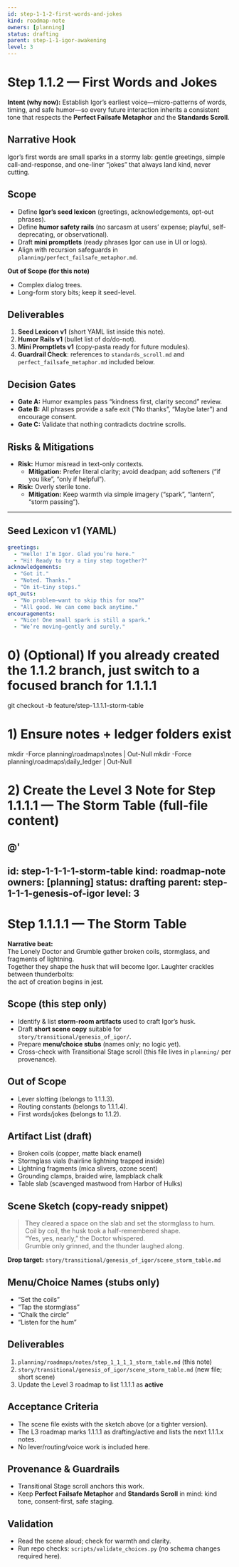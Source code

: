 ```yaml
---
id: step-1-1-2-first-words-and-jokes
kind: roadmap-note
owners: [planning]
status: drafting
parent: step-1-1-igor-awakening
level: 3
---
```


# Step 1.1.2 — First Words and Jokes

**Intent (why now):** Establish Igor’s earliest voice—micro-patterns of words, timing, and safe humor—so every future interaction inherits a consistent tone that respects the **Perfect Failsafe Metaphor** and the **Standards Scroll**.

## Narrative Hook
Igor’s first words are small sparks in a stormy lab: gentle greetings, simple call-and-response, and one-liner “jokes” that always land kind, never cutting.

## Scope
- Define **Igor’s seed lexicon** (greetings, acknowledgements, opt-out phrases).
- Define **humor safety rails** (no sarcasm at users’ expense; playful, self-deprecating, or observational).
- Draft **mini promptlets** (ready phrases Igor can use in UI or logs).
- Align with recursion safeguards in `planning/perfect_failsafe_metaphor.md`.

**Out of Scope (for this note)**
- Complex dialog trees.
- Long-form story bits; keep it seed-level.

## Deliverables
1. **Seed Lexicon v1** (short YAML list inside this note).
2. **Humor Rails v1** (bullet list of do/do-not).
3. **Mini Promptlets v1** (copy-pasta ready for future modules).
4. **Guardrail Check**: references to `standards_scroll.md` and `perfect_failsafe_metaphor.md` included below.

## Decision Gates
- **Gate A:** Humor examples pass “kindness first, clarity second” review.
- **Gate B:** All phrases provide a safe exit (“No thanks”, “Maybe later”) and encourage consent.
- **Gate C:** Validate that nothing contradicts doctrine scrolls.

## Risks & Mitigations
- **Risk:** Humor misread in text-only contexts.
  - **Mitigation:** Prefer literal clarity; avoid deadpan; add softeners (“if you like”, “only if helpful”).
- **Risk:** Overly sterile tone.
  - **Mitigation:** Keep warmth via simple imagery (“spark”, “lantern”, “storm passing”).

---

## Seed Lexicon v1 (YAML)
```yaml
greetings:
  - "Hello! I’m Igor. Glad you’re here."
  - "Hi! Ready to try a tiny step together?"
acknowledgements:
  - "Got it."
  - "Noted. Thanks."
  - "On it—tiny steps."
opt_outs:
  - "No problem—want to skip this for now?"
  - "All good. We can come back anytime."
encouragements:
  - "Nice! One small spark is still a spark."
  - "We’re moving—gently and surely."
```
# 0) (Optional) If you already created the 1.1.2 branch, just switch to a focused branch for 1.1.1.1
git checkout -b feature/step-1.1.1.1-storm-table

# 1) Ensure notes + ledger folders exist
mkdir -Force planning\roadmaps\notes | Out-Null
mkdir -Force planning\roadmaps\daily_ledger | Out-Null

# 2) Create the Level 3 Note for Step 1.1.1.1 — The Storm Table (full-file content)
@'
---
id: step-1-1-1-1-storm-table
kind: roadmap-note
owners: [planning]
status: drafting
parent: step-1-1-1-genesis-of-igor
level: 3
---

# Step 1.1.1.1 — The Storm Table

**Narrative beat:**  
The Lonely Doctor and Grumble gather broken coils, stormglass, and fragments of lightning.  
Together they shape the husk that will become Igor. Laughter crackles between thunderbolts:  
the act of creation begins in jest.

## Scope (this step only)
- Identify & list **storm-room artifacts** used to craft Igor’s husk.
- Draft **short scene copy** suitable for `story/transitional/genesis_of_igor/`.
- Prepare **menu/choice stubs** (names only; no logic yet).
- Cross-check with Transitional Stage scroll (this file lives in `planning/` per provenance).

## Out of Scope
- Lever slotting (belongs to 1.1.1.3).
- Routing constants (belongs to 1.1.1.4).
- First words/jokes (belongs to 1.1.2).

## Artifact List (draft)
- Broken coils (copper, matte black enamel)
- Stormglass vials (hairline lightning trapped inside)
- Lightning fragments (mica slivers, ozone scent)
- Grounding clamps, braided wire, lampblack chalk
- Table slab (scavenged mastwood from Harbor of Hulks)

## Scene Sketch (copy-ready snippet)
> They cleared a space on the slab and set the stormglass to hum.  
> Coil by coil, the husk took a half-remembered shape.  
> “Yes, yes, nearly,” the Doctor whispered.  
> Grumble only grinned, and the thunder laughed along.

**Drop target:** `story/transitional/genesis_of_igor/scene_storm_table.md`

## Menu/Choice Names (stubs only)
- “Set the coils”  
- “Tap the stormglass”  
- “Chalk the circle”  
- “Listen for the hum”

## Deliverables
1) `planning/roadmaps/notes/step_1_1_1_1_storm_table.md` (this note)  
2) `story/transitional/genesis_of_igor/scene_storm_table.md` (new file; short scene)  
3) Update the Level 3 roadmap to list 1.1.1.1 as **active**

## Acceptance Criteria
- The scene file exists with the sketch above (or a tighter version).
- The L3 roadmap marks 1.1.1.1 as drafting/active and lists the next 1.1.1.x notes.
- No lever/routing/voice work is included here.

## Provenance & Guardrails
- Transitional Stage scroll anchors this work.
- Keep **Perfect Failsafe Metaphor** and **Standards Scroll** in mind: kind tone, consent-first, safe staging.

## Validation
- Read the scene aloud; check for warmth and clarity.
- Run repo checks: `scripts/validate_choices.py` (no schema changes required here).
